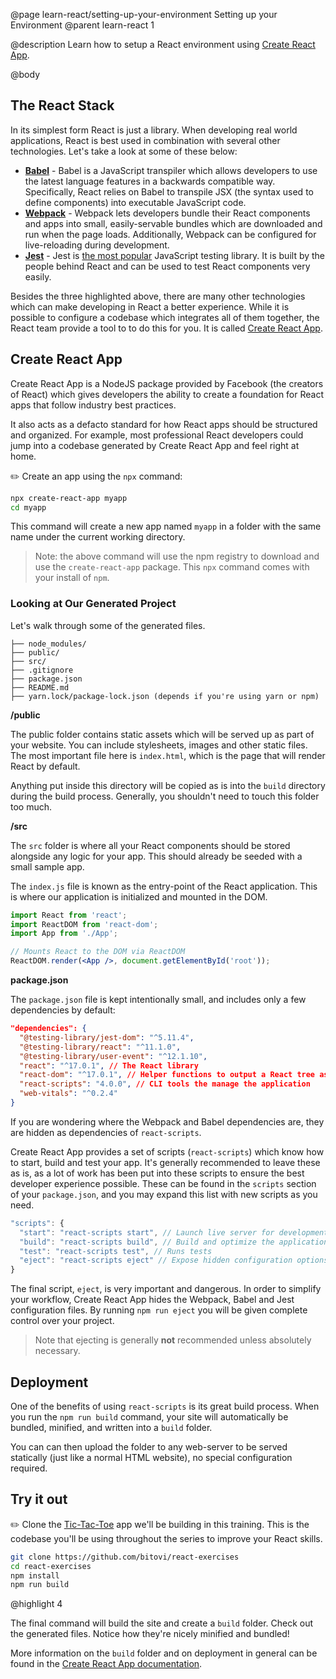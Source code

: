@page learn-react/setting-up-your-environment Setting up your Environment
@parent learn-react 1

@description Learn how to setup a React environment using [Create React App](https://create-react-app.dev/).

@body

## The React Stack

In its simplest form React is just a library. When developing real world applications, React is best used in combination with several other technologies. Let's take a look at some of these below:

- **[Babel](https://babeljs.io/)** - Babel is a JavaScript transpiler which allows developers to use the latest language features in a backwards compatible way. Specifically, React relies on Babel to transpile JSX (the syntax used to define components) into executable JavaScript code.
- **[Webpack](https://webpack.js.org/)** - Webpack lets developers bundle their React components and apps into small, easily-servable bundles which are downloaded and run when the page loads. Additionally, Webpack can be configured for live-reloading during development.
- **[Jest](https://jestjs.io/)** - Jest is [the most popular](https://www.npmtrends.com/ava-vs-jasmine-vs-jest-vs-mocha-vs-qunit) JavaScript testing library. It is built by the people behind React and can be used to test React components very easily.

Besides the three highlighted above, there are many other technologies which can make developing in React a better experience. While it is possible to configure a codebase which integrates all of them together, the React team provide a tool to to do this for you. It is called [Create React App](https://github.com/facebook/create-react-app).

## Create React App

Create React App is a NodeJS package provided by Facebook (the creators of React) which gives developers the ability to create a foundation for React apps that follow industry best practices.

It also acts as a defacto standard for how React apps should be structured and organized. For example, most professional React developers could jump into a codebase generated by Create React App and feel right at home.

✏️ Create an app using the `npx` command:

```bash
npx create-react-app myapp
cd myapp
```

This command will create a new app named `myapp` in a folder with the same name under the current working directory.

> Note: the above command will use the npm registry to download and use the `create-react-app` package. This `npx` command comes with your install of `npm`.

### Looking at Our Generated Project

Let's walk through some of the generated files.

```code
├── node_modules/
├── public/
├── src/
├── .gitignore
├── package.json
├── README.md
├── yarn.lock/package-lock.json (depends if you're using yarn or npm)
```

**/public**

The public folder contains static assets which will be served up as part of your website. You can include stylesheets, images and other static files. The most important file here is `index.html`, which is the page that will render React by default.

Anything put inside this directory will be copied as is into the `build` directory during the build process. Generally, you shouldn't need to touch this folder too much.

**/src**

The `src` folder is where all your React components should be stored alongside any logic for your app. This should already be seeded with a small sample app.

The `index.js` file is known as the entry-point of the React application. This is where our application is initialized and mounted in the DOM.

```jsx
import React from 'react';
import ReactDOM from 'react-dom';
import App from './App';

// Mounts React to the DOM via ReactDOM
ReactDOM.render(<App />, document.getElementById('root'));
```

**package.json**

The `package.json` file is kept intentionally small, and includes only a few dependencies by default:

```json
"dependencies": {
  "@testing-library/jest-dom": "^5.11.4",
  "@testing-library/react": "^11.1.0",
  "@testing-library/user-event": "^12.1.10",
  "react": "^17.0.1", // The React library
  "react-dom": "^17.0.1", // Helper functions to output a React tree as HTML
  "react-scripts": "4.0.0", // CLI tools the manage the application
  "web-vitals": "^0.2.4"
}
```

If you are wondering where the Webpack and Babel dependencies are, they are hidden as dependencies of `react-scripts`.

Create React App provides a set of scripts (`react-scripts`) which know how to start, build and test your app. It's generally recommended to leave these as is, as a lot of work has been put into these scripts to ensure the best developer experience possible. These can be found in the `scripts` section of your `package.json`, and you may expand this list with new scripts as you need.

```js
"scripts": {
  "start": "react-scripts start", // Launch live server for development
  "build": "react-scripts build", // Build and optimize the application for production
  "test": "react-scripts test", // Runs tests
  "eject": "react-scripts eject" // Expose hidden configuration options (Dangerous)
}
```

The final script, `eject`, is very important and dangerous. In order to simplify your workflow, Create React App hides the Webpack, Babel and Jest configuration files. By running `npm run eject` you will be given complete control over your project.

> Note that ejecting is generally **not** recommended unless absolutely necessary.

## Deployment

One of the benefits of using `react-scripts` is its great build process. When you run the `npm run build` command, your site will automatically be bundled, minified, and written into a `build` folder.

You can can then upload the folder to any web-server to be served statically (just like a normal HTML website), no special configuration required.

## Try it out

✏️ Clone the [Tic-Tac-Toe](https://github.com/bitovi/react-exercises) app we'll be building in this training. This is the codebase you'll be using throughout the series to improve your React skills.

```bash
git clone https://github.com/bitovi/react-exercises
cd react-exercises
npm install
npm run build
```

@highlight 4

The final command will build the site and create a `build` folder. Check out the generated files. Notice how they're nicely minified and bundled!

More information on the `build` folder and on deployment in general can be found in the [Create React App documentation](https://create-react-app.dev/docs/deployment/).
